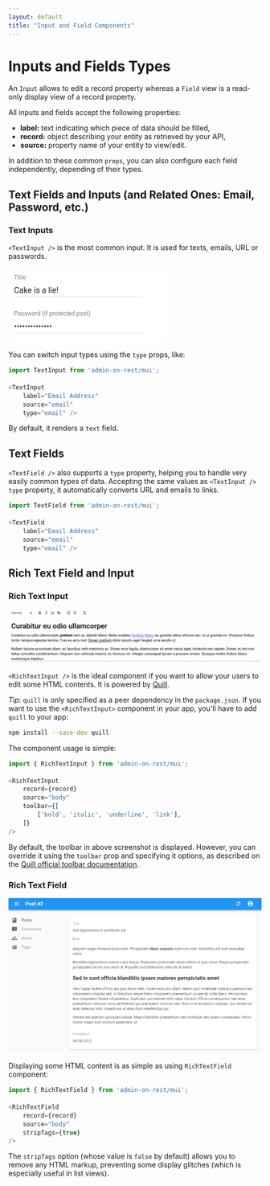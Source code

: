 ```yaml
---
layout: default
title: "Input and Field Components"
---
```


# Inputs and Fields Types

An `Input` allows to edit a record property whereas a `Field` view is a read-only
display view of a record property.

All inputs and fields accept the following properties:

* **label:** text indicating which piece of data should be filled,
* **record:** object describing your entity as retrieved by your API,
* **source:** property name of your entity to view/edit.

In addition to these common `props`, you can also configure each field independently,
depending of their types.

## Text Fields and Inputs (and Related Ones: Email, Password, etc.)

### Text Inputs

`<TextInput />` is the most common input. It is used for texts, emails, URL or passwords.

![TextInput](./img/text-input.png)

You can switch input types using the `type` props, like:

``` js
import TextInput from 'admin-on-rest/mui';

<TextInput
    label="Email Address"
    source="email"
    type="email" />
```

By default, it renders a `text` field.

## Text Fields

`<TextField />` also supports a `type` property, helping you to handle very easily common types of data. Accepting the same
values as `<TextInput />` `type` property, it automatically converts URL and emails to links.

``` js
import TextField from 'admin-on-rest/mui';

<TextField
    label="Email Address"
    source="email"
    type="email" />
```

## Rich Text Field and Input

### Rich Text Input

![RichTextInput](./img/rich-text-input.png)

`<RichTextInput />` is the ideal component if you want to allow your users to edit some HTML contents. It
is powered by [Quill](https://quilljs.com/).

*Tip*: `quill` is only specified as a peer dependency in the `package.json`. If you want to use the `<RichTextInput>` component in your app, you'll have to add `quill` to your app:

```sh
npm install --save-dev quill
```

The component usage is simple:

``` js
import { RichTextInput } from 'admin-on-rest/mui';

<RichTextInput
    record={record}
    source="body"
    toolbar={[
        ['bold', 'italic', 'underline', 'link'],
    ]}
/>
```

By default, the toolbar in above screenshot is displayed. However, you can override it using the `toolbar` prop and specifying it options, as described on the [Quill official toolbar documentation](https://quilljs.com/docs/modules/toolbar/).

### Rich Text Field

![RichTextInput](./img/rich-text-field.png)

Displaying some HTML content is as simple as using `RichTextField` component:

``` js
import { RichTextField } from 'admin-on-rest/mui';

<RichTextField
    record={record}
    source="body"
    stripTags={true}
/>
```
The `stripTags` option (whose value is `false` by default) allows you to remove
any HTML markup, preventing some display glitches (which is especially useful in
list views).
